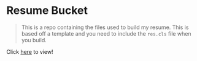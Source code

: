 # Resume Bucket

> This is a repo containing the files used to build my resume.
> This is based off a template and you need to include the `res.cls` file when you build.

[](img=https://img.shields.io/badge/language-latex-008080)

Click [here](https://github.com/Cougargriff/ResumeLatex/blob/master/resume_curr.pdf) to view!
